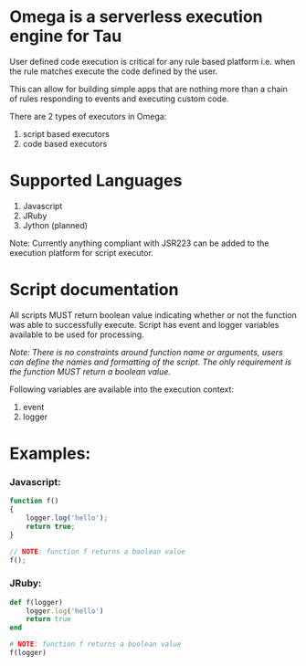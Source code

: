 # Omega is a serverless execution engine for Tau

User defined code execution is critical for any rule based platform i.e. when the rule
matches execute the code defined by the user.

This can allow for building simple apps that are nothing more than a chain of rules
responding to events and executing custom code.

There are 2 types of executors in Omega:
1. script based executors
2. code based executors

# Supported Languages

1. Javascript
2. JRuby
3. Jython (planned)

Note: Currently anything compliant with JSR223 can be added to the execution platform for script executor.

# Script documentation

All scripts MUST return boolean value indicating whether or not the function was able to successfully execute.
Script has event and logger variables available to be used for processing.

*Note: There is no constraints around function name or arguments, users can define the names and formatting of the script. The only requirement is the function MUST return a boolean value.*

Following variables are available into the execution context:

1. event
2. logger

# Examples:

### Javascript:
```javascript
function f()
{ 
	logger.log('hello');
	return true;
}

// NOTE: function f returns a boolean value
f();
```

### JRuby:
```ruby
def f(logger)
	logger.log('hello')
	return true
end

# NOTE: function f returns a boolean value
f(logger)
```